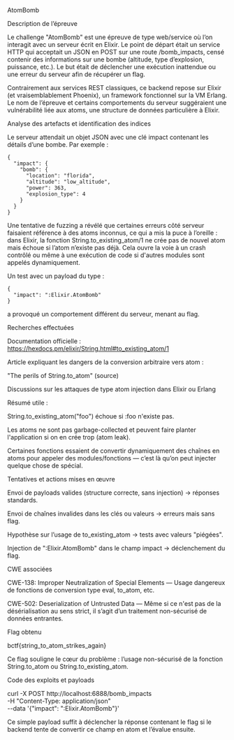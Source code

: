 AtomBomb

Description de l’épreuve

Le challenge "AtomBomb" est une épreuve de type web/service où l’on interagit avec un serveur écrit en Elixir. Le point de départ était un service HTTP qui acceptait un JSON en POST sur une route /bomb_impacts, censé contenir des informations sur une bombe (altitude, type d’explosion, puissance, etc.). Le but était de déclencher une exécution inattendue ou une erreur du serveur afin de récupérer un flag.

Contrairement aux services REST classiques, ce backend repose sur Elixir (et vraisemblablement Phoenix), un framework fonctionnel sur la VM Erlang. Le nom de l’épreuve et certains comportements du serveur suggéraient une vulnérabilité liée aux atoms, une structure de données particulière à Elixir.

Analyse des artefacts et identification des indices

Le serveur attendait un objet JSON avec une clé impact contenant les détails d’une bombe. Par exemple :
```
{
  "impact": {
    "bomb": {
      "location": "florida",
      "altitude": "low_altitude",
      "power": 363,
      "explosion_type": 4
    }
  }
}
```
Une tentative de fuzzing a révélé que certaines erreurs côté serveur faisaient référence à des atoms inconnus, ce qui a mis la puce à l’oreille : dans Elixir, la fonction String.to_existing_atom/1 ne crée pas de nouvel atom mais échoue si l’atom n’existe pas déjà. Cela ouvre la voie à un crash contrôlé ou même à une exécution de code si d'autres modules sont appelés dynamiquement.

Un test avec un payload du type :
```
{
  "impact": ":Elixir.AtomBomb"
}
```
a provoqué un comportement différent du serveur, menant au flag.

Recherches effectuées

Documentation officielle : https://hexdocs.pm/elixir/String.html#to_existing_atom/1

Article expliquant les dangers de la conversion arbitraire vers atom :

"The perils of String.to_atom" (source)

Discussions sur les attaques de type atom injection dans Elixir ou Erlang

Résumé utile :

String.to_existing_atom("foo") échoue si :foo n'existe pas.

Les atoms ne sont pas garbage-collected et peuvent faire planter l'application si on en crée trop (atom leak).

Certaines fonctions essaient de convertir dynamiquement des chaînes en atoms pour appeler des modules/fonctions — c’est là qu’on peut injecter quelque chose de spécial.

Tentatives et actions mises en œuvre

Envoi de payloads valides (structure correcte, sans injection) → réponses standards.

Envoi de chaînes invalides dans les clés ou valeurs → erreurs mais sans flag.

Hypothèse sur l’usage de to_existing_atom → tests avec valeurs "piégées".

Injection de ":Elixir.AtomBomb" dans le champ impact → déclenchement du flag.

CWE associées

CWE-138: Improper Neutralization of Special Elements — Usage dangereux de fonctions de conversion type eval, to_atom, etc.

CWE-502: Deserialization of Untrusted Data — Même si ce n'est pas de la désérialisation au sens strict, il s’agit d’un traitement non-sécurisé de données entrantes.

Flag obtenu

bctf{string_to_atom_strikes_again}

Ce flag souligne le cœur du problème : l’usage non-sécurisé de la fonction String.to_atom ou String.to_existing_atom.

Code des exploits et payloads

curl -X POST http://localhost:6888/bomb_impacts \
  -H "Content-Type: application/json" \
  --data '{"impact": ":Elixir.AtomBomb"}'

Ce simple payload suffit à déclencher la réponse contenant le flag si le backend tente de convertir ce champ en atom et l’évalue ensuite.

